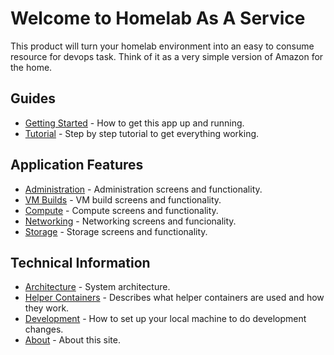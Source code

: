 # Welcome to Homelab As A Service

This product will turn your homelab environment into an easy to consume resource for devops task. Think of it as a very simple version of Amazon for the home.

## Guides

* [Getting Started](gettingstarted.md) - How to get this app up and running.
* [Tutorial](tutorial.md) - Step by step tutorial to get everything working.

## Application Features

* [Administration](admin.md) - Administration screens and functionality.
* [VM Builds](vmbuilds.md) - VM build screens and functionality.
* [Compute](compute.md) - Compute screens and functionality.
* [Networking](networking.md) - Networking screens and funcionality.
* [Storage](storage.md) - Storage screens and functionality.

## Technical Information

* [Architecture](architecture.md) - System architecture.
* [Helper Containers](containers.md) - Describes what helper containers are used and how they work.
* [Development](development.md) - How to set up your local machine to do development changes.
* [About](about.md) - About this site.
